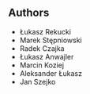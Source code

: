 Authors
-------

* Łukasz Rekucki
* Marek Stępniowski
* Radek Czajka
* Łukasz Anwajler
* Marcin Koziej
* Aleksander Łukasz
* Jan Szejko

